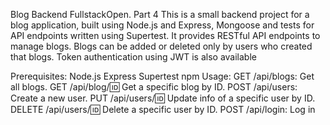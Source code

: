 Blog Backend
FullstackOpen. Part 4
This is a small backend project for a blog application, built using Node.js and Express, Mongoose and tests for API endpoints written using Supertest. 
It provides RESTful API endpoints to manage blogs. Blogs can be added or deleted only by users who created that blogs. 
Token authentication using JWT is also available

Prerequisites:
Node.js
Express
Supertest
npm
Usage:
GET /api/blogs: Get all blogs.
GET /api/blog/:id: Get a specific blog by ID.
POST /api/users: Create a new user.
PUT /api/users/:id: Update info of a specific user by ID.
DELETE /api/users/:id: Delete a specific user by ID.
POST /api/login: Log in
